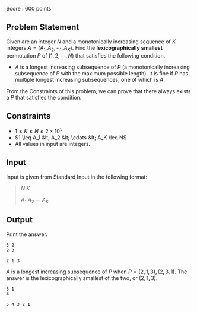 Score : $600$ points

## Problem Statement

Given are an integer $N$ and a monotonically increasing sequence of $K$ integers $A=(A_1,A_2,\cdots,A_K)$.
Find the **lexicographically smallest** permutation $P$ of $(1,2,\cdots,N)$ that satisfies the following condition.

- $A$ is a longest increasing subsequence of $P$ (a monotonically increasing subsequence of $P$ with the maximum possible length).
It is fine if $P$ has multiple longest increasing subsequences, one of which is $A$.

From the Constraints of this problem, we can prove that there always exists a $P$ that satisfies the condition.

## Constraints

- $1 \leq K \leq N \leq 2 \times 10^5$
- $1 \leq A_1 &lt; A_2 &lt; \cdots &lt; A_K \leq N$
- All values in input are integers.

## Input

Input is given from Standard Input in the following format:

> $N$ $K$
> 
> $A_1$ $A_2$ $\cdots$ $A_K$

## Output

Print the answer.

```input1
3 2
2 3
```

```output1
2 1 3
```

$A$ is a longest increasing subsequence of $P$ when $P=(2,1,3),(2,3,1)$.
The answer is the lexicographically smallest of the two, or $(2,1,3)$.

```input2
5 1
4
```

```output2
5 4 3 2 1
```